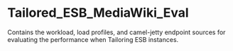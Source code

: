 # Tailored_ESB_MediaWiki_Eval
Contains the workload, load profiles, and camel-jetty endpoint sources for evaluating the performance when Tailoring ESB instances. 
